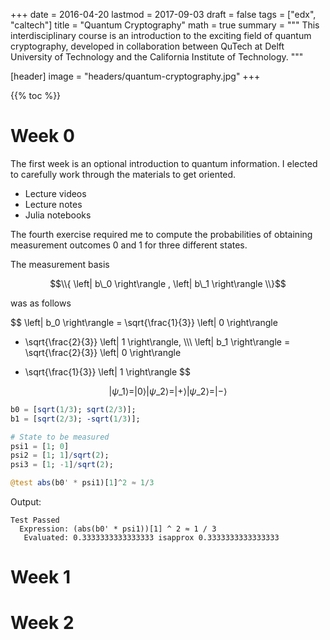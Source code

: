 +++
date = 2016-04-20
lastmod = 2017-09-03
draft = false
tags = ["edx", "caltech"]
title = "Quantum Cryptography"
math = true
summary = """
This interdisciplinary course is an introduction to the exciting field of quantum cryptography, developed in collaboration between QuTech at Delft University of Technology and the California Institute of Technology.
"""

[header]
image = "headers/quantum-cryptography.jpg"
+++

{{% toc %}}

# Week 0

The first week is an optional introduction to quantum information. I elected to
carefully work through the materials to get oriented.

- Lecture videos
- Lecture notes
- Julia notebooks

The fourth exercise required me to compute the probabilities of obtaining
measurement outcomes 0 and 1 for three different states.

The measurement basis 

$$\\{ \left| b\_0 \right\rangle , \left| b\_1 \right\rangle \\}$$

was as follows

$$
\left| b\_0 \right\rangle = \sqrt{\frac{1}{3}} \left| 0 \right\rangle
+ \sqrt{\frac{2}{3}} \left| 1 \right\rangle, \\\\\\
\left| b\_1 \right\rangle = \sqrt{\frac{2}{3}} \left| 0 \right\rangle
- \sqrt{\frac{1}{3}} \left| 1 \right\rangle
$$

$$
|\psi\_1 \rangle = |0\rangle
|\psi\_2 \rangle = |+\rangle
|\psi\_2 \rangle = |-\rangle
$$

```julia
b0 = [sqrt(1/3); sqrt(2/3)];
b1 = [sqrt(2/3); -sqrt(1/3)];

# State to be measured
psi1 = [1; 0]
psi2 = [1; 1]/sqrt(2);
psi3 = [1; -1]/sqrt(2);

@test abs(b0' * psi1)[1]^2 ≈ 1/3
```

Output:

    Test Passed
      Expression: (abs(b0' * psi1))[1] ^ 2 ≈ 1 / 3
       Evaluated: 0.3333333333333333 isapprox 0.3333333333333333

# Week 1
# Week 2


